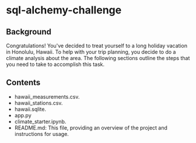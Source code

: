 # sql-alchemy-challenge

## Background
Congratulations! You've decided to treat yourself to a long holiday vacation in Honolulu, Hawaii. To help with your trip planning, you decide to do a climate analysis about the area. The following sections outline the steps that you need to take to accomplish this task.

## Contents
- hawaii_measurements.csv.
- hawaii_stations.csv.
- hawaii.sqlite.
- app.py
- climate_starter.ipynb.
- README.md: This file, providing an overview of the project and instructions for usage.
